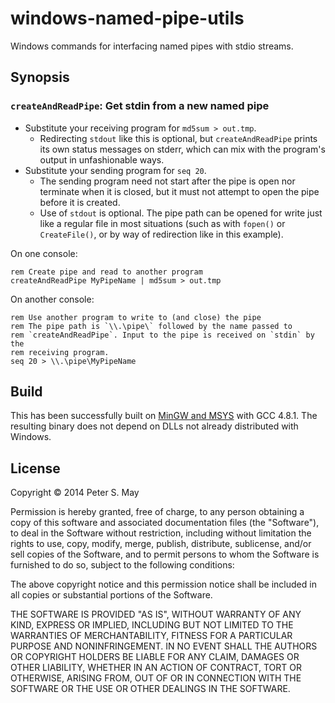 windows-named-pipe-utils
========================

Windows commands for interfacing named pipes with stdio streams.

Synopsis
--------

### `createAndReadPipe`: Get stdin from a new named pipe

*   Substitute your receiving program for `md5sum > out.tmp`.
    *   Redirecting `stdout` like this is optional, but
        `createAndReadPipe` prints its own status messages on stderr,
        which can mix with the program's output in unfashionable ways.
*   Substitute your sending program for `seq 20`.
    *   The sending program need not start after the pipe is open nor
        terminate when it is closed, but it must not attempt to open the
        pipe before it is created.
    *   Use of `stdout` is optional. The pipe path can be opened for
        write just like a regular file in most situations (such as with
        `fopen()` or `CreateFile()`, or by way of redirection like in
        this example).

On one console:

    rem Create pipe and read to another program
    createAndReadPipe MyPipeName | md5sum > out.tmp

On another console:

    rem Use another program to write to (and close) the pipe
    rem The pipe path is `\\.\pipe\` followed by the name passed to
    rem `createAndReadPipe`. Input to the pipe is received on `stdin` by the
    rem receiving program.
    seq 20 > \\.\pipe\MyPipeName

Build
-----

This has been successfully built on [MinGW and MSYS](http://mingw.org/)
with GCC 4.8.1. The resulting binary does not depend on DLLs not already
distributed with Windows.

License
-------

Copyright © 2014 Peter S. May

Permission is hereby granted, free of charge, to any person obtaining a
copy of this software and associated documentation files (the
"Software"), to deal in the Software without restriction, including
without limitation the rights to use, copy, modify, merge, publish,
distribute, sublicense, and/or sell copies of the Software, and to
permit persons to whom the Software is furnished to do so, subject to
the following conditions:

The above copyright notice and this permission notice shall be included
in all copies or substantial portions of the Software.

THE SOFTWARE IS PROVIDED "AS IS", WITHOUT WARRANTY OF ANY KIND, EXPRESS
OR IMPLIED, INCLUDING BUT NOT LIMITED TO THE WARRANTIES OF
MERCHANTABILITY, FITNESS FOR A PARTICULAR PURPOSE AND NONINFRINGEMENT.
IN NO EVENT SHALL THE AUTHORS OR COPYRIGHT HOLDERS BE LIABLE FOR ANY
CLAIM, DAMAGES OR OTHER LIABILITY, WHETHER IN AN ACTION OF CONTRACT,
TORT OR OTHERWISE, ARISING FROM, OUT OF OR IN CONNECTION WITH THE
SOFTWARE OR THE USE OR OTHER DEALINGS IN THE SOFTWARE.
